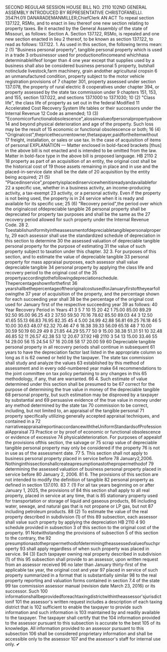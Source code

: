 SECOND REGULAR SESSION
HOUSE BILL NO. 2110
102ND GENERAL ASSEMBLY
INTRODUCED BY REPRESENTATIVE CHRISTOFANELLI.
3547H.01I DANARADEMANMILLER,ChiefClerk
AN ACT
To repeal section 137.122, RSMo, and to enact in lieu thereof one new section relating to
property taxes.
Be it enacted by the General Assembly of the state of Missouri, as follows:
Section A. Section 137.122, RSMo, is repealed and one new section enacted in lieu
2 thereof, to be known as section 137.122, to read as follows:
137.122. 1. As used in this section, the following terms mean:
2 (1) "Business personal property", tangible personal property which is used in a trade
3 orbusinessor used for productionofincomeand whichhasa determinablelifeof longer than
4 one year except that supplies used by a business shall also be considered business personal
5 property, butshall notinclude livestock,farm machinery, grain andother agricultural cropsin
6 an unmanufactured condition, property subject to the motor vehicle registration provisions of
7 chapter 301, property assessed under section 137.078, the property of rural electric
8 cooperatives under chapter 394, or property assessed by the state tax commission under
9 chapters 151, 153, and 155, section 137.022, and sections 137.1000 to 137.1030;
10 (2) "Class life", the class life of property as set out in the federal Modified
11 Accelerated Cost Recovery System life tables or their successors under the Internal Revenue
12 Code as amended;
13 (3) "Economicorfunctionalobsolescence",alossinvalueofpersonalpropertyabove
14 and beyond physical deterioration and age of the property. Such loss may be the result of
15 economic or functional obsolescence or both;
16 (4) "Originalcost",thepricethecurrentowner,thetaxpayer,paidfortheitemwithout
17 freight, installation, or sales or use tax. In the case of acquisition of items of personal
EXPLANATION — Matter enclosed in bold-faced brackets [thus] in the above bill is not enacted and is
intended to be omitted from the law. Matter in bold-face type in the above bill is proposed language.
HB 2110 2
18 property as part of an acquisition of an entity, the original cost shall be the historical cost of
19 those assets remaining in place and in use and the placed-in-service date shall be the date of
20 acquisition by the entity being acquired;
21 (5) "Placedinservice",propertyisplacedinservicewhenitisreadyandavailablefor
22 a specific use, whether in a business activity, an income-producing activity, a tax-exempt
23 activity, or a personal activity. Even if the property is not being used, the property is in
24 service when it is ready and available for its specific use;
25 (6) "Recovery period",the period over which the originalcost ofdepreciable tangible
26 personal property shall be depreciated for property tax purposes and shall be the same as the
27 recovery period allowed for such property under the Internal Revenue Code.
28 2. Toestablishuniformityintheassessmentofdepreciabletangiblepersonalproperty,
29 each assessor shall use the standardized schedule of depreciation in this section to determine
30 the assessed valuation of depreciable tangible personal property for the purpose of estimating
31 the value of such property subject to taxation under this chapter.
32 3. For purposes of this section, and to estimate the value of depreciable tangible
33 personal property for mass appraisal purposes, each assessor shall value depreciable tangible
34 personal property by applying the class life and recovery period to the original cost of the
35 propertyaccordingtothefollowingdepreciationschedule. Thepercentageshownforthefirst
36 yearshallbethepercentageoftheoriginalcostusedforJanuaryfirstoftheyearfollowingthe
37 year of acquisition of the property, and the percentage shown for each succeeding year shall
38 be the percentage of the original cost used for January first of the respective succeeding year
39 as follows:
40 Year Recovery Period in Years
41 3 5 7 10 15 20
42 1 75.00 85.00 89.29 92.50 95.00 96.25
43 2 37.50 59.50 70.16 78.62 85.50 89.03
44 3 12.50 41.65 55.13 66.83 76.95 82.35
45 4 5.00 24.99 42.88 56.81 69.25 76.18
46 5 10.00 30.63 48.07 62.32 70.46
47 6 18.38 39.33 56.09 65.18
48 7 10.00 30.59 50.19 60.29
49 8 21.85 44.29 55.77
50 9 15.00 38.38 51.31
51 10 32.48 46.85
52 11 26.57 42.38
53 12 20.67 37.92
HB 2110 3
54 13 15.00 33.46
55 14 29.00
56 15 24.54
57 16 20.08
58 17 20.00
59
60 Depreciable tangible personal property in all recovery periods shall continue in subsequent
61 years to have the depreciation factor last listed in the appropriate column so long as it is
62 owned or held by the taxpayer. The state tax commission shall study and analyze the values
63 established by this method of assessment and in every odd-numbered year make
64 recommendations to the joint committee on tax policy pertaining to any changes in this
65 methodology, if any, that are warranted.
66 4. Such estimate of value determined under this section shall be presumed to be
67 correct for the purpose of determining the true value in money of the depreciable tangible
68 personal property, but such estimation may be disproved by a taxpayer by substantial and
69 persuasive evidence of the true value in money under any method determined by the state tax
70 commission to be correct, including, but not limited to, an appraisal of the tangible personal
71 property specifically utilizing generally accepted appraisal techniques, and contained in a
72 narrativeappraisalreportinaccordancewiththeUniformStandardsofProfessionalAppraisal
73 Practice or by proof of economic or functional obsolescence or evidence of excessive
74 physicaldeterioration. For purposes of appealof the provisions ofthis section, the salvage or
75 scrap value of depreciable tangible personal property may only be considered if the property
76 is not in use as of the assessment date.
77 5. This section shall not apply to business personal property placed in service before
78 January2,2006. Nothinginthissectionshallcreateapresumptionastothepropermethodof
79 determining the assessed valuation of business personal property placed in service before
80 January 2, 2006.
81 6. The provisions of this section are not intended to modify the definition of tangible
82 personal property as defined in section 137.010.
83 7. (1) For all tax years beginning on or after January 1, 2025, the provisions of
84 this section shall apply to all real property, placed in service at any time, that is
85 stationary property used for transportation or storage of liquid and gaseous products,
86 including water, sewage, and natural gas that is not propane or LP gas, but not
87 including petroleum products.
88 (2) To estimate the value of the real property described in subdivision (1) of this
89 subsection, each assessor shall value such property by applying the depreciation
HB 2110 4
90 schedule provided in subsection 3 of this section to the original cost of the property.
91 Notwithstanding the provisions of subsection 5 of this section to the contrary, the
92 presumptionastothepropermethodofdeterminingtheassessedvalueofsuchproperty
93 shall apply regardless of when such property was placed in service.
94 (3) Each taxpayer owning real property described in subdivision (1) of this
95 subsection shall provide to an assessor, upon written request from an assessor received
96 no later than January thirty-first of the applicable tax year, the original cost and year
97 placed in service of such property summarized in a format that is substantially similar
98 to the real property reporting and valuation forms contained in section 7.4 of the state
99 tax commission assessor manual (revision date March 23, 2016) or its successor. Such
100 informationshallbeprovidedforeachtaxingdistrictwithintheassessor'sjurisdictionif
101 the assessor's written request includes a description of each taxing district that is
102 sufficient to enable the taxpayer to provide such information and such information is
103 maintained by and readily available to the taxpayer. The taxpayer shall certify that the
104 information provided to the assessor pursuant to this subsection is accurate to the best
105 of its knowledge. All information provided to an assessor pursuant to this subsection
106 shall be considered proprietary information and shall be accessible only to the assessor
107 and the assessor's staff for internal use only.
✔